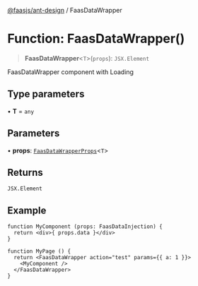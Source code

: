 [@faasjs/ant-design](../README.md) / FaasDataWrapper

# Function: FaasDataWrapper()

> **FaasDataWrapper**\<`T`\>(`props`): `JSX.Element`

FaasDataWrapper component with Loading

## Type parameters

• **T** = `any`

## Parameters

• **props**: [`FaasDataWrapperProps`](../interfaces/FaasDataWrapperProps.md)\<`T`\>

## Returns

`JSX.Element`

## Example

```tsx
function MyComponent (props: FaasDataInjection) {
  return <div>{ props.data }</div>
}

function MyPage () {
  return <FaasDataWrapper action="test" params={{ a: 1 }}>
    <MyComponent />
  </FaasDataWrapper>
}
```
